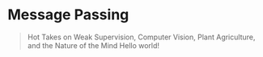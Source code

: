 # Message Passing
> Hot Takes on Weak Supervision, Computer Vision, Plant Agriculture, and the Nature of the Mind
Hello world!
